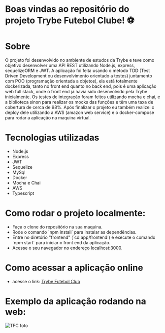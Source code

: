 # Boas vindas ao repositório do projeto Trybe Futebol Clube! ⚽️


# Sobre
O projeto foi desenvolvido no ambiente de estudos da Trybe e teve como objetivo desenvolver uma API REST utilizando Node.js, express, sequelizeORM e JWT.
A aplicação foi feita usando o método TDD (Test Driven Development ou desenvolvimento orientado a testes) juntamento com POO (programação orientada a objetos), ela está totalmente dockerizada, tanto no front end quanto no back end, pois é uma aplicação web full stack, onde o front end já havia sido desenvolvido pela Trybe inicialmente. Os testes de integração foram feitos utilizando mocha e chai, e a biblioteca sinon para realizar os mocks das funções e têm uma taxa de cobertura de cerca de 98%. Após finalizar o projeto eu também realizei o deploy dele utilizando a AWS (amazon web service) e o docker-compose para rodar a aplicação na maquina virtual.

# Tecnologias utilizadas
- Node.js
- Express
- JWT
- Sequelize
- MySql
- Docker
- Mocha e Chai
- AWS
- Typescript

# Como rodar o projeto localmente:
- Faça o clone do repositório na sua maquina.
- Rode o comando ´npm install´ para instalar as dependências.
- Entre no diretório "frontend" (´cd app/frontend´) e execute o comando ´npm start´ para iniciar o front end da aplicação.
- Acesse o seu navegador no endereço localhost:3000.

# Como acessar a aplicação online
- acesse o link: [Trybe Futebol Club](http://ec2-15-228-73-111.sa-east-1.compute.amazonaws.com:3000/)

# Exemplo da aplicação rodando na web:
![TFC foto](./front-example.png)
